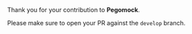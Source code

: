 Thank you for your contribution to **Pegomock**.

Please make sure to open your PR against the `develop` branch.